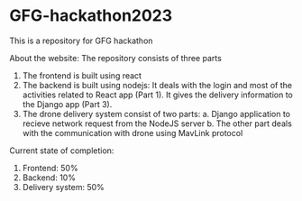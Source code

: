 # GFG-hackathon2023
This is a repository for GFG hackathon 

About the website:
 The repository consists of three parts
 1. The frontend is built using react
 2. The backend is built using nodejs:
        It deals with the login and most of the activities related to React app (Part 1).
        It gives the delivery information to the Django app (Part 3).
 3. The drone delivery system consist of two parts: 
        a. Django application to recieve network request from the NodeJS server
        b. The other part deals with the communication with drone using MavLink protocol

Current state of completion:
1. Frontend: 50%
2. Backend: 10%
3. Delivery system: 50%